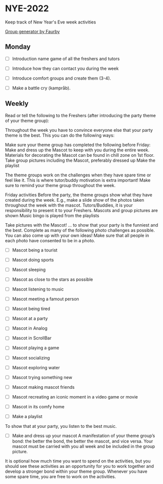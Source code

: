 # NYE-2022
Keep track of New Year's Eve week activities

[Group generator by Faurby](https://github.com/Faurby/GroupGenerator)

## Monday
- [ ] Introduction name game of all the freshers and tutors
- [ ] Introduce how they can contact you during the week
- [ ] Introduce comfort groups and create them (3-4).
- [ ] Make a battle cry (kampråb).


## Weekly
Read or tell the following to the Freshers (after introducing the party theme of your theme
group):

Throughout the week you have to convince everyone else that your party theme is the
best. This you can do the following ways:

Make sure your theme group has completed the following before Friday:
Make and dress up the Mascot to keep with you during the entire week. Materials for
decorating the Mascot can be found in chill zone on 1st floor.
Take group pictures including the Mascot, preferably dressed up
Make the playlist

The theme groups work on the challenges when they have spare time or feel like it. This
is where tutor/buddy motivation is extra important! Make sure to remind your theme
group throughout the week.

Friday activities
Before the party, the theme groups show what they have created during the week. E.g.,
make a slide show of the photos taken throughout the week with the mascot.
Tutors/Buddies, it is your responsibility to present it to your Freshers.
Mascots and group pictures are shown
Music bingo is played from the playlists

Take pictures with the Mascot!
... to show that your party is the funniest and the best. Complete as many of the following
photo challenges as possible. You can also come up with your own ideas! Make sure that
all people in each photo have consented to be in a photo.

- [ ] Mascot being a tourist
- [ ] Mascot doing sports
- [ ] Mascot sleeping
- [ ] Mascot as close to the stars as possible
- [ ] Mascot listening to music
- [ ] Mascot meeting a famout person
- [ ] Mascot being tired
- [ ] Mascot at a party
- [ ] Mascot in Analog
- [ ] Mascot in ScrollBar
- [ ] Mascot playing a game
- [ ] Mascot socializing
- [ ] Mascot exploring water
- [ ] Mascot trying something new
- [ ] Mascot making mascot friends
- [ ] Mascot recreating an iconic moment in a video game or movie
- [ ] Mascot in its comfy home

- [ ] Make a playlist

To show that at your party, you listen to the best music.

- [ ] Make and dress up your mascot
A manifestation of your theme group’s bond: the better the bond, the better the
mascot, and vice versa. Your mascot must be carried with you all week and be included in
the group picture.

It is optional how much time you want to spend on the activities, but you should see these
activities as an opportunity for you to work together and develop a stronger bond within
your theme group. Whenever you have some spare time, you are free to work on the
activities.
